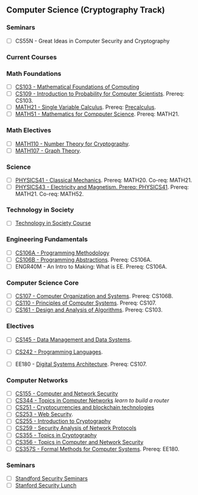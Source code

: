 ## Computer Science (Cryptography Track)

### Seminars
- [ ] CS55N - Great Ideas in Computer Security and Cryptography

### Current Courses


### Math Foundations
- [ ] [CS103 - Mathematical Foundations of Computing](https://web.stanford.edu/class/cs103/schedule.html)
- [ ] [CS109 - Introduction to Probability for Computer Scientists](https://web.stanford.edu/class/cs109/handouts/syllabus.html). Prereq: CS103.
- [ ] [MATH21 - Single Variable Calculus](https://ocw.mit.edu/courses/mathematics/18-01sc-single-variable-calculus-fall-2010/). Prereq: [Precalculus](https://www.youtube.com/watch?v=Tw0t2Y4tT-k&t=1617s).
- [ ] [MATH51 - Mathematics for Compputer Science](https://ocw.mit.edu/courses/electrical-engineering-and-computer-science/6-042j-mathematics-for-computer-science-spring-2015/). Prereq: MATH21.

### Math Electives
- [ ] [MATH110 - Number Theory for Cryptography](https://ocw.mit.edu/courses/mathematics/18-785-number-theory-i-fall-2019/).
- [ ] [MATH107 - Graph Theory](https://ocw.mit.edu/courses/mathematics/18-217-graph-theory-and-additive-combinatorics-fall-2019/).

### Science
- [ ] [PHYSICS41 - Classical Mechanics](https://ocw.mit.edu/courses/physics/8-01sc-classical-mechanics-fall-2016/). Prereq: MATH20. Co-req: MATH21.
- [ ] [PHYSICS43 - Electricity and Magnetism. Prereq: PHYSICS41](https://ocw.mit.edu/courses/physics/8-02-physics-ii-electricity-and-magnetism-spring-2007/). Prereq: MATH21. Co-req: MATH52.

### Technology in Society
- [ ] [Technology in Society Course](https://bulletin.stanford.edu/programs/CS-BS)

### Engineering Fundamentals
- [ ] [CS106A - Programming Methodology](https://see.stanford.edu/Course/CS106A)
- [ ] [CS106B - Programming Abstractions](https://web.stanford.edu/class/cs106b/). Prereq: CS106A.
- [ ] ENGR40M - An Intro to Making: What is EE. Prereq: CS106A.

### Computer Science Core
- [ ] [CS107 - Computer Organization and Systems](https://web.stanford.edu/class/archive/cs/cs107/cs107.1224/calendar). Prereq: CS106B.
- [ ] [CS110 - Principles of Computer Systems](https://web.stanford.edu/class/cs110/). Prereq: CS107.
- [ ] [CS161 - Design and Analysis of Algorithms](https://web.stanford.edu/class/archive/cs/cs161/cs161.1166/). Prereq: CS103.

### Electives
- [ ] [CS145 - Data Management and Data Systems](https://cs145-fa21.github.io/).
- [ ] [CS242 - Programming Languages](https://stanford-cs242.github.io/f19/).

- [ ] EE180 - [Digital Systems Architecture](https://web.stanford.edu/class/ee180/). Prereq: CS107.

### Computer Networks
- [ ] [CS155 - Computer and Network Security](https://crypto.stanford.edu/cs155old/cs155-spring17/)
- [ ] [CS344 - Topics in Computer Networks](https://bulletin.stanford.edu/courses/1058581) *learn to build a router*
- [ ] [CS251 - Cryptocurrencies and blockchain technologies](https://cs251.stanford.edu/syllabus.html)
- [ ] [CS253 - Web Security](https://web.stanford.edu/class/cs253/).
- [ ] [CS255 - Introduction to Cryptography](https://crypto.stanford.edu/~dabo/cs255/syllabus.html)
- [ ] [CS259 - Security Analysis of Network Protocols](https://web.stanford.edu/class/cs259/WWW08/)
- [ ] [CS355 - Topics in Cryptography](https://crypto.stanford.edu/~dabo/courses/cs355_spring14/syllabus.html)
- [ ] [CS356 - Topics in Computer and Network Security](https://cs356.stanford.edu/)
- [ ] [CS357S - Formal Methods for Computer Systems](). Prereq: EE180.

### Seminars
- [ ] [Standford Security Seminars](https://crypto.stanford.edu/seclab/sem.html)
- [ ] [Stanford Security Lunch](https://securitylunch.stanford.edu/)

